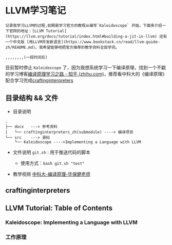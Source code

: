 # LLVM学习笔记

    记录我学习LLVM的过程,前期是学习官方的教程从编写`Kaleidoscope` 开始。下面来介绍一下官网的地址：[LLVM Tutorial](https://llvm.org/docs/tutorial/index.html#building-a-jit-in-llvm) 还有一个中文版 [用LLVM开发新语言](https://www.bookstack.cn/read/llvm-guide-zh/README.md)。我希望能够吧把官方推荐的教学资料全部学完。

    ,,,,,,,,(一段时间后)

   目前暂时停止 `Kaleidoscope` 了，因为我想系统学习一下编译原理，找到一个不戳的学习博客[编译原理学习之路 - 知乎 (zhihu.com)](https://zhuanlan.zhihu.com/p/713322939)，推荐看中科大的《编译原理》配合学习完成[craftinginterpreters](https://github.com/GuoYaxiang/craftinginterpreters_zh?tab=readme-ov-file)

## 目录结构 && 文件

* 目录说明

```.
.
├── docx   ---> 参考资料
|   └── craftinginterpreters_zh(submodule) ----> 编译项目
└── src	   ---> 源码
    └── Kaleidoscope ---->Implementing a Language with LLVM

```

* 文件说明
  `git.sh` : 用于推送代码的脚本

  * 使用方式：`bash git.sh "test"`
* 教学视频
  [中科大-编译原理-华保健老师](https://www.bilibili.com/video/BV16h411X7JY/?spm_id_from=333.337.search-card.all.click&vd_source=2cb22062bbd1ad0823747ec35d88c863)

## craftinginterpreters



## LLVM Tutorial: Table of Contents

### Kaleidoscope: Implementing a Language with LLVM

### 工作原理
